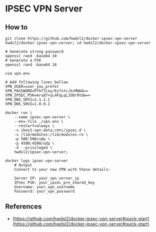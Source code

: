 # IPSEC VPN Server

## How to

```
git clone https://github.com/hwdsl2/docker-ipsec-vpn-server hwdsl2/docker-ipsec-vpn-server; cd hwdsl2/docker-ipsec-vpn-server

# Generate strong password
openssl rand -base64 10
# Generate a PSK
openssl rand -base64 16

vim vpn.env

# Add following lines bellow
VPN_USER=user_you_prefer
VPN_PASSWORD=PYhf7Loy/6z7xtc/kcMQKA==
VPN_IPSEC_PSK=mruD7+yL4FqLqLJ5Br9tdw==
VPN_DNS_SRV1=1.1.1.1
VPN_DNS_SRV2=1.0.0.1
```

```
docker run \
    --name ipsec-vpn-server \
    --env-file ./vpn.env \
    --restart=always \
    -v ikev2-vpn-data:/etc/ipsec.d \
    -v /lib/modules:/lib/modules:ro \
    -p 500:500/udp \
    -p 4500:4500/udp \
    -d --privileged \
    hwdsl2/ipsec-vpn-server; 
    
docker logs ipsec-vpn-server
    # Output
    Connect to your new VPN with these details:
    
    Server IP: your_vpn_server_ip
    IPsec PSK: your_ipsec_pre_shared_key
    Username: your_vpn_username
    Password: your_vpn_password
```

## References

* [https://github.com/hwdsl2/docker-ipsec-vpn-server#quick-start](https://github.com/hwdsl2/docker-ipsec-vpn-server#quick-start)
